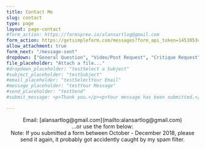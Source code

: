 ```yaml
---
title: Contact Me
slug: contact
type: page
layout: page-contact
#form_action: https://formspree.io/alansartlog@gmail.com
form_action: https://getsimpleform.com/messages?form_api_token=1453853c6aa5082a1815725434704a94
allow_attachment: true
form_next: "/message-sent"
dropdown: ["General Question", "Video/Post Request", "Critique Request", "Commission/Store Related", "Patreon Related", "Other"]
file_placeholder: "Attach a file..."
#dropdown_placeholder: "testSelect a Subject"
#subject_placeholder: "testSubject"
#email_placeholder: "testSelectYour Email"
#message_placeholder: "testYour Message"
#send_placeholder: "testSend"
#submit_message: <p>Thank you.</p><p>Your message has been submitted.</p>

---
```

<center>Email: [alansartlog@gmail.com](mailto:alansartlog@gmail.com)</center>

<center>...or use the form below:</center>

<center>Note: If you submitted a form between October - December 2018, please send it again, it probably got accidently caught by my spam filter.</center>
